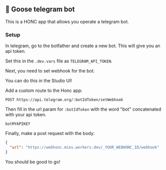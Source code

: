 ## 🪿 Goose telegram bot

This is a HONC app that allows you operate a telegram bot.

### Setup

In telegram, go to the botfather and create a new bot. This will give you an api token.

Set this in the `.dev.vars` file as `TELEGRAM_API_TOKEN`.

Next, you need to set webhook for the bot.

You can do this in the Studio UI!

Add a custom route to the Honc app:

```
POST https://api.telegram.org/:botIdToken/setWebhook
```

Then fill in the url param for `:botIdToken` with the word "bot" concatenated with your api token.

```
botMYAPIKEY
```

Finally, make a post request with the body:

```json
{
  "url": "https://webhonc.mies.workers.dev/_YOUR_WEBHONC_ID/webhook"
}
```

You should be good to go!

